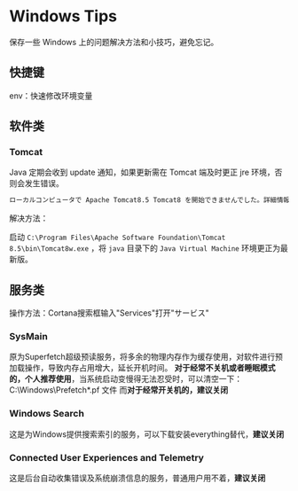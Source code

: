 # Windows Tips


保存一些 Windows 上的问题解决方法和小技巧，避免忘记。

<!--more-->

## 快捷键

env：快速修改环境变量

## 软件类

### Tomcat

Java 定期会收到 update 通知，如果更新需在 Tomcat 端及时更正 jre 环境，否则会发生错误。

```markdown
ローカルコンピュータで Apache Tomcat8.5 Tomcat8 を開始できませんでした。詳細情報はシステムイベントログを参照してください。これがMicrosoft以外のサービスである場合は、サービスの製造元に問い合わせてください。その際、サービス固有のエラー コードが 1 であることを伝えてください。
```

解决方法：

启动 `C:\Program Files\Apache Software Foundation\Tomcat 8.5\bin\Tomcat8w.exe` ，将 `java` 目录下的 `Java Virtual Machine` 环境更正为最新版。

## 服务类

操作方法：Cortana搜索框输入"Services"打开"サービス"

### SysMain

原为Superfetch超级预读服务，将多余的物理内存作为缓存使用，对软件进行预加载操作，导致内存占用增大，延长开机时间。
**对于经常不关机或者睡眠模式的，个人推荐使用**，当系统启动变慢得无法忍受时，可以清空一下：C:\Windows\Prefetch\*.pf 文件
而**对于经常开关机的，建议关闭**

### Windows Search

这是为Windows提供搜索索引的服务，可以下载安装everything替代，**建议关闭**

### Connected User Experiences and Telemetry

这是后台自动收集错误及系统崩溃信息的服务，普通用户用不着，**建议关闭**

